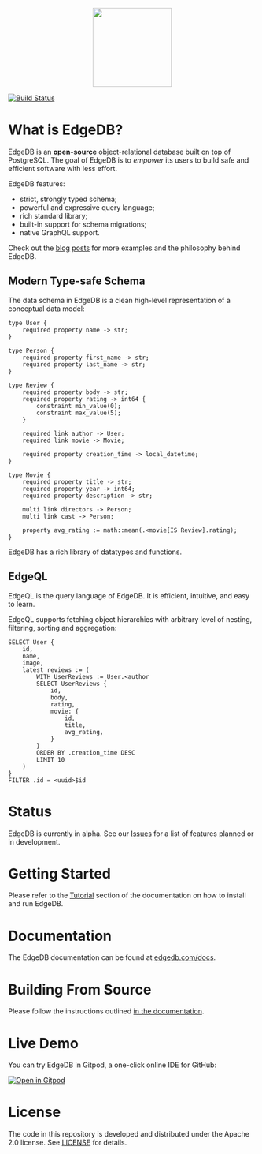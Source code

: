 <p align="center">
  <a href="https://edgedb.com"><img width="160px" src="logo.svg"></a>
</p>

[![Build Status](https://travis-ci.com/edgedb/edgedb.svg?token=74UsunYVsEQ4qRAHz4Ny&branch=master)](https://travis-ci.com/edgedb/edgedb)


What is EdgeDB?
===============

EdgeDB is an **open-source** object-relational database built on top of
PostgreSQL.  The goal of EdgeDB is to *empower* its users to build safe
and efficient software with less effort.

EdgeDB features:

- strict, strongly typed schema;
- powerful and expressive query language;
- rich standard library;
- built-in support for schema migrations;
- native GraphQL support.

Check out the [blog](https://edgedb.com/blog/edgedb-a-new-beginning)
[posts](https://edgedb.com/blog/edgedb-1-0-alpha-1) for more examples and
the philosophy behind EdgeDB.


Modern Type-safe Schema
-----------------------

The data schema in EdgeDB is a clean high-level representation of a conceptual
data model:

```
type User {
    required property name -> str;
}

type Person {
    required property first_name -> str;
    required property last_name -> str;
}

type Review {
    required property body -> str;
    required property rating -> int64 {
        constraint min_value(0);
        constraint max_value(5);
    }

    required link author -> User;
    required link movie -> Movie;

    required property creation_time -> local_datetime;
}

type Movie {
    required property title -> str;
    required property year -> int64;
    required property description -> str;

    multi link directors -> Person;
    multi link cast -> Person;

    property avg_rating := math::mean(.<movie[IS Review].rating);
}
```

EdgeDB has a rich library of datatypes and functions.


EdgeQL
------

EdgeQL is the query language of EdgeDB. It is efficient, intuitive, and easy
to learn.

EdgeQL supports fetching object hierarchies with arbitrary level of nesting,
filtering, sorting and aggregation:

```
SELECT User {
    id,
    name,
    image,
    latest_reviews := (
        WITH UserReviews := User.<author
        SELECT UserReviews {
            id,
            body,
            rating,
            movie: {
                id,
                title,
                avg_rating,
            }
        }
        ORDER BY .creation_time DESC
        LIMIT 10
    )
}
FILTER .id = <uuid>$id
```


Status
======

EdgeDB is currently in alpha. See our
[Issues](https://github.com/edgedb/edgedb/issues) for a list of features
planned or in development.


Getting Started
===============

Please refer to the [Tutorial](https://edgedb.com/docs/tutorial/index) section
of the documentation on how to install and run EdgeDB.


Documentation
=============

The EdgeDB documentation can be found at
[edgedb.com/docs](https://edgedb.com/docs).


Building From Source
====================

Please follow the instructions outlined
[in the documentation](https://edgedb.com/docs/internals/dev).


Live Demo
=========

You can try EdgeDB in Gitpod, a one-click online IDE for GitHub:

[![Open in Gitpod](https://gitpod.io/button/open-in-gitpod.svg)](https://gitpod.io/#https://github.com/edgedb/edgedb)


License
=======

The code in this repository is developed and distributed under the
Apache 2.0 license.  See [LICENSE](LICENSE) for details.
